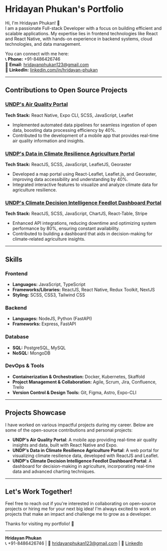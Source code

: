 # Hridayan Phukan's Portfolio

Hi, I'm Hridayan Phukan! 👋  
I am a passionate Full-stack Developer with a focus on building efficient and scalable applications. My expertise lies in frontend technologies like React and React Native, with hands-on experience in backend systems, cloud technologies, and data management.

You can connect with me here:  
📞 **Phone:** +91-8486426746  
📧 **Email:** hridayanphukan123@gmail.com  
🔗 **LinkedIn:** [linkedin.com/in/hridayan-phukan](https://linkedin.com/in/hridayan-phukan)

---

## Contributions to Open Source Projects

### [UNDP's Air Quality Portal](https://github.com/undp/air-quality-portal)
**Tech Stack:** React Native, Expo CLI, SCSS, JavaScript, Leaflet  
- Implemented automated data pipelines for seamless ingestion of open data, boosting data processing efficiency by 40%.
- Contributed to the development of a mobile app that provides real-time air quality information and insights.

### [UNDP's Data in Climate Resilience Agriculture Portal](https://github.com/undp/data-climate-resilience)
**Tech Stack:** ReactJS, SCSS, JavaScript, LeafletJS, Georaster  
- Developed a map portal using React-Leaflet, Leaflet.js, and Georaster, improving data accessibility and understanding by 40%.
- Integrated interactive features to visualize and analyze climate data for agriculture resilience.

### [UNDP's Climate Decision Intelligence Feedlot Dashboard Portal](https://github.com/undp/feedlot-dashboard)
**Tech Stack:** ReactJS, SCSS, JavaScript, ChartJS, React-Table, Stripe  
- Enhanced API integrations, reducing downtime and optimizing system performance by 80%, ensuring constant availability.
- Contributed to building a dashboard that aids in decision-making for climate-related agriculture insights.

---

## Skills

### Frontend
- **Languages:** JavaScript, TypeScript  
- **Frameworks/Libraries:** ReactJS, React Native, Redux Toolkit, NextJS  
- **Styling:** SCSS, CSS3, Tailwind CSS  

### Backend
- **Languages:** NodeJS, Python (FastAPI)  
- **Frameworks:** Express, FastAPI  

### Database
- **SQL:** PostgreSQL, MySQL  
- **NoSQL:** MongoDB  

### DevOps & Tools
- **Containerization & Orchestration:** Docker, Kubernetes, Skaffold  
- **Project Management & Collaboration:** Agile, Scrum, Jira, Confluence, Trello  
- **Version Control & Design Tools:** Git, Figma, Astro, Expo-CLI  

---

## Projects Showcase

I have worked on various impactful projects during my career. Below are some of the open-source contributions and personal projects:

- **UNDP's Air Quality Portal**: A mobile app providing real-time air quality insights and data, built with React Native and Expo.
- **UNDP's Data in Climate Resilience Agriculture Portal**: A web portal for visualizing climate resilience data, developed with ReactJS and Leaflet.
- **UNDP's Climate Decision Intelligence Feedlot Dashboard Portal**: A dashboard for decision-making in agriculture, incorporating real-time data and advanced charting techniques.

---

## Let's Work Together!

Feel free to reach out if you're interested in collaborating on open-source projects or hiring me for your next big idea! I'm always excited to work on projects that make an impact and challenge me to grow as a developer.

Thanks for visiting my portfolio! 🌟

---

**Hridayan Phukan**  
📞 +91-8486426746 | 📧 hridayanphukan123@gmail.com | 🔗 [LinkedIn](https://linkedin.com/in/hridayan-phukan)

